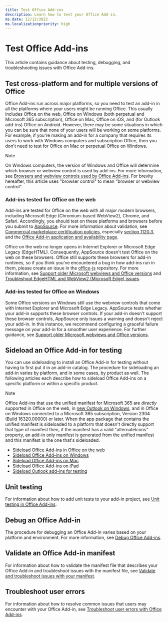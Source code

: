 ```yaml
---
title: Test Office Add-ins
description: Learn how to test your Office Add-in.
ms.date: 12/12/2022
ms.localizationpriority: high
---
```


# Test Office Add-ins

This article contains guidance about testing, debugging, and troubleshooting issues with Office Add-ins.

## Test cross-platform and for multiple versions of Office

Office Add-ins run across major platforms, so you need to test an add-in in all the platforms where your users might be running Office. This usually includes Office on the web, Office on Windows (both perpetual and Microsoft 365 subscription), Office on Mac, Office on iOS, and (for Outlook add-ins) Office on Android. However, there may be some situations in which you can be sure that none of your users will be working on some platforms. For example, if you're making an add-in for a company that requires its users to work with Windows computers and subscription Office, then you don't need to test for Office on Mac or perpetual Office on Windows.

> [!NOTE]
> On Windows computers, the version of Windows and Office will determine which browser or webview control is used by add-ins. For more information, see [Browsers and webview controls used by Office Add-ins](../concepts/browsers-used-by-office-web-add-ins.md). For brevity hereafter, this article uses "browser control" to mean "browser or webview control".

### Add-ins tested for Office on the web

Add-ins are tested for Office on the web with all major modern browsers, including Microsoft Edge (Chromium-based WebView2), Chrome, and Safari. Accordingly, you should test on these platforms and browsers before you submit to [AppSource](/partner-center/marketplace-offers/submit-to-appsource-via-partner-center). For more information about validation, see [Commercial marketplace certification policies](/legal/marketplace/certification-policies), especially [section 1120.3](/legal/marketplace/certification-policies#11203-functionality), and the [Office Add-in application and availability page](/javascript/api/requirement-sets).

Office on the web no longer opens in Internet Explorer or Microsoft Edge Legacy (EdgeHTML). Consequently, AppSource doesn't test Office on the web on these browsers. Office still supports these browsers for add-in runtimes, so if you think you've encountered a bug in how add-ins run in them, please create an issue in the [office-js](https://github.com/OfficeDev/office-js/issues) repository. For more information, see [Support older Microsoft webviews and Office versions](../develop/support-ie-11.md) and [Troubleshoot EdgeHTML and WebView2 (Microsoft Edge) issues](../concepts/browsers-used-by-office-web-add-ins.md#troubleshoot-edgehtml-and-webview2-microsoft-edge-issues).

### Add-ins tested for Office on Windows

Some Office versions on Windows still use the webview controls that come with Internet Explorer and Microsoft Edge Legacy. AppSource tests whether your add-in supports these browser controls. If your add-in doesn't support these browser controls, AppSource only issues a warning and doesn't reject your add-in. In this instance, we recommend configuring a graceful failure message on your add-in for a smoother user experience. For further guidance, see [Support older Microsoft webviews and Office versions](../develop/support-ie-11.md).

## Sideload an Office Add-in for testing

You can use sideloading to install an Office Add-in for testing without having to first put it in an add-in catalog. The procedure for sideloading an add-in varies by platform, and in some cases, by product as well. The following articles each describe how to sideload Office Add-ins on a specific platform or within a specific product.

> [!NOTE]
> Office Add-ins that use the unified manifest for Microsoft 365 are *directly* supported in Office on the web, in [new Outlook on Windows](https://support.microsoft.com/office/656bb8d9-5a60-49b2-a98b-ba7822bc7627), and in Office on Windows connected to a Microsoft 365 subscription, Version 2304 (Build 16320.00000) or later. When the app package that contains the unified manifest is sideloaded to a platform that doesn't directly support that type of manifest then, if the manifest has a valid "alternateIcons" property, an add-in only manifest is generated from the unified manifest and this manifest is the one that's sideloaded.  

- [Sideload Office Add-ins in Office on the web](sideload-office-add-ins-for-testing.md)
- [Sideload Office Add-ins on Windows](create-a-network-shared-folder-catalog-for-task-pane-and-content-add-ins.md)
- [Sideload Office Add-ins on Mac](sideload-an-office-add-in-on-mac.md)
- [Sideload Office Add-ins on iPad](sideload-an-office-add-in-on-ipad.md)
- [Sideload Outlook add-ins for testing](../outlook/sideload-outlook-add-ins-for-testing.md)

## Unit testing

For information about how to add unit tests to your add-in project, see [Unit testing in Office Add-ins](unit-testing.md).

## Debug an Office Add-in

The procedure for debugging an Office Add-in varies based on your platform and environment. For more information, see [Debug Office Add-ins](debug-add-ins-overview.md).

## Validate an Office Add-in manifest

For information about how to validate the manifest file that describes your Office Add-in and troubleshoot issues with the manifest file, see [Validate and troubleshoot issues with your manifest](troubleshoot-manifest.md).

## Troubleshoot user errors

For information about how to resolve common issues that users may encounter with your Office Add-in, see [Troubleshoot user errors with Office Add-ins](testing-and-troubleshooting.md).
